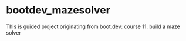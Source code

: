 # bootdev_mazesolver
This is guided project originating from boot.dev: course 11. build a maze solver
